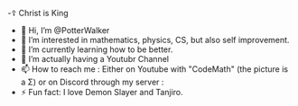 -☦ Christ is King 
- 👋 Hi, I’m @PotterWalker
- 👀 I’m interested in mathematics, physics, CS, but also self improvement.
- 🌱 I’m currently learning how to be better.
- 💞️ I’m actually having a Youtubr Channel
- 📫 How to reach me : Either on Youtube with "CodeMath" (the picture is a Σ) or on Discord through my server :
- ⚡ Fun fact: I love Demon Slayer and Tanjiro.

<!---
PotterWalker/PotterWalker is a ✨ special ✨ repository because its `README.md` (this file) appears on your GitHub profile.
You can click the Preview link to take a look at your changes.
--->



                                            

